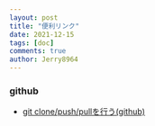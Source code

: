 ```yaml
---
layout: post
title: "便利リンク"
date: 2021-12-15
tags: [doc]
comments: true
author: Jerry8964
---
```




### github

* [git clone/push/pullを行う(github)](https://itsakura.com/tool-github-git-ssh#s5)

